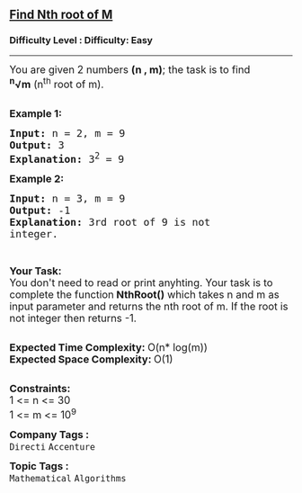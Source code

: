 <h2><a href="https://www.geeksforgeeks.org/problems/find-nth-root-of-m5843/1?utm_source=youtube&utm_medium=collab_striver_ytdescription&utm_campaign=find-nth-root-of-m">Find Nth root of M</a></h2><h3>Difficulty Level : Difficulty: Easy</h3><hr><div class="problems_problem_content__Xm_eO"><p><span style="font-size:18px">You are given 2 numbers <strong>(n&nbsp;, m)</strong>; the task is to find <strong><sup>n</sup>√m</strong>&nbsp;(n<sup>th</sup> root of m).</span><br>
&nbsp;</p>

<p><span style="font-size:18px"><strong>Example 1:</strong></span></p>

<pre><span style="font-size:18px"><strong>Input: </strong>n = 2, m = 9
<strong>Output: </strong>3
<strong>Explanation: </strong>3<sup>2</sup>&nbsp;= 9</span>
</pre>

<p><span style="font-size:18px"><strong>Example 2:</strong></span></p>

<pre><span style="font-size:18px"><strong>Input: </strong>n = 3, m = 9
<strong>Output: </strong>-1
<strong>Explanation: </strong>3rd root of 9 is not
integer.</span>
</pre>

<p>&nbsp;</p>

<p><span style="font-size:18px"><strong>Your Task:</strong><br>
You don't need to read or print anyhting. Your task is to complete the function<strong>&nbsp;NthRoot()</strong>&nbsp;which takes n and m as input parameter and returns the nth root of m. If the root is not integer then returns -1.</span><br>
&nbsp;</p>

<p><span style="font-size:18px"><strong>Expected Time Complexity:&nbsp;</strong>O(n* log(m))<br>
<strong>Expected Space Complexity:&nbsp;</strong>O(1)</span><br>
&nbsp;</p>

<p><span style="font-size:18px"><strong>Constraints:</strong><br>
1 &lt;= n &lt;= 30</span><br>
<span style="font-size:18px">1 &lt;= m &lt;= 10<sup>9</sup></span></p>
</div><p><span style=font-size:18px><strong>Company Tags : </strong><br><code>Directi</code>&nbsp;<code>Accenture</code>&nbsp;<br><p><span style=font-size:18px><strong>Topic Tags : </strong><br><code>Mathematical</code>&nbsp;<code>Algorithms</code>&nbsp;